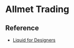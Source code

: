 # Allmet Trading

## Reference
* [Liquid for Designers](https://github.com/Shopify/liquid/wiki/Liquid-for-Designers)
